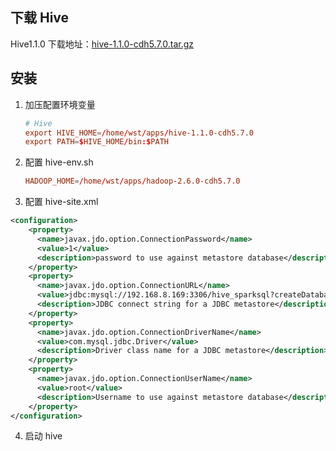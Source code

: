 ## 下载 Hive

Hive1.1.0 下载地址：[hive-1.1.0-cdh5.7.0.tar.gz](http://archive.cloudera.com/cdh5/cdh/5/hive-1.1.0-cdh5.7.0.tar.gz)

## 安装

1. 加压配置环境变量

    ```conf
    # Hive
    export HIVE_HOME=/home/wst/apps/hive-1.1.0-cdh5.7.0
    export PATH=$HIVE_HOME/bin:$PATH
    ```

2. 配置 hive-env.sh

    ```conf
    HADOOP_HOME=/home/wst/apps/hadoop-2.6.0-cdh5.7.0
    ```

3. 配置 hive-site.xml

```xml
<configuration>
    <property>
      <name>javax.jdo.option.ConnectionPassword</name>
      <value>1</value>
      <description>password to use against metastore database</description>
    </property>
    <property>
      <name>javax.jdo.option.ConnectionURL</name>
      <value>jdbc:mysql://192.168.8.169:3306/hive_sparksql?createDatabaseIfNotExist=true&amp;useSSL=true</value>
      <description>JDBC connect string for a JDBC metastore</description>
    </property>
    <property>
      <name>javax.jdo.option.ConnectionDriverName</name>
      <value>com.mysql.jdbc.Driver</value>
      <description>Driver class name for a JDBC metastore</description>
    </property>
    <property>
      <name>javax.jdo.option.ConnectionUserName</name>
      <value>root</value>
      <description>Username to use against metastore database</description>
    </property>
</configuration>
```

4. 启动 hive